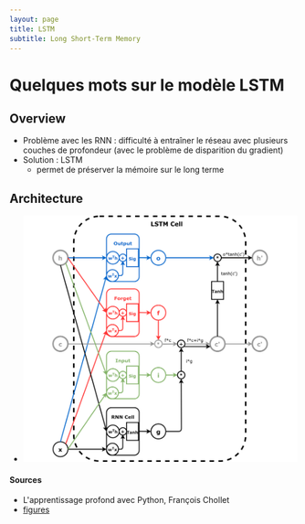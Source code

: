```yaml
---
layout: page
title: LSTM
subtitle: Long Short-Term Memory
---
```


# Quelques mots sur le modèle LSTM

## Overview
* Problème avec les RNN : difficulté à entraîner le réseau avec plusieurs couches de profondeur (avec le problème de disparition du gradient)
* Solution : LSTM
    * permet de préserver la mémoire sur le long terme
    
## Architecture

* ![figure](/assets/img/lstm_cell.png)


#### Sources 

* L'apprentissage profond avec Python, François Chollet
* [figures](https://github.com/dvgodoy/dl-visuals/)
